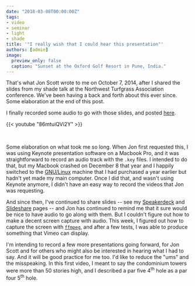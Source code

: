 ```yaml
---
date: "2018-03-08T00:00:00Z"
tags:
- video
- seminar
- light
- shade
title: '"I really wish that I could hear this presentation"'
authors: [admin]
image:
  preview_only: false
  caption: "Sunset at the Oxford Golf Resort in Pune, India."
---
```


That's what Jon Scott wrote to me on October 7, 2014, after I shared the slides from my shade talk at the Northwest Turfgrass Association conference. We've been having a back and forth about this ever since. Some elaboration at the end of this post.

I finally recorded some audio to go with those slides, and posted [here](https://youtu.be/86mtuiQVi2Y).

{{< youtube "86mtuiQVi2Y" >}}

<br>

Some elaboration on what took me so long. When Jon first requested this, I was using Keynote presentation software on a Macbook Pro, and it was straightforward to record an audio track with the `.key` files. I intended to do that, but my Macbook crashed on December 8 that year and I happily switched to the [GNU/Linux](https://www.gnu.org/gnu/linux-and-gnu.html) machine that I had purchased a year earlier but hadn't yet made my main computer. Once I did that, and wasn't using Keynote anymore, I didn't have an easy way to record the videos that Jon was requesting.

And since then, I've continued to share slides -- see my [Speakerdeck](https://speakerdeck.com/micahwoods) and [Slideshare](https://www.slideshare.net/asianturfgrass/presentations) pages -- and Jon has continued to remind me that it sure would be nice to have audio to go along with them. But I couldn't figure out how to make a decent screen capture with audio. This week, I figured out how to capture the screen with [`ffmpeg`](https://www.ffmpeg.org/), and after a few tests, I was able to produce something that Vimeo can display.

I'm intending to record a few more presentations going forward, for Jon Scott and for others who might also be interested in hearing what I had to say. And it will be good practice for me too. I'd like to reduce the "ums" and the misspeaking. In this first video, I meant to say the condominium towers were more than 50 stories high, and I described a par five 4<sup>th</sup> hole as a par four 5<sup>th</sup> hole. 
